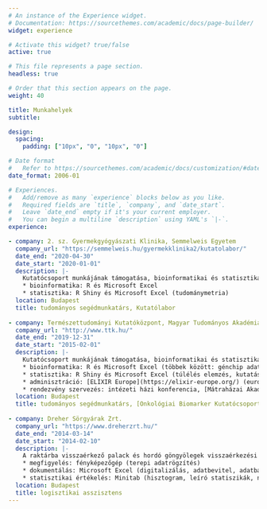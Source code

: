 ```yaml
---
# An instance of the Experience widget.
# Documentation: https://sourcethemes.com/academic/docs/page-builder/
widget: experience

# Activate this widget? true/false
active: true

# This file represents a page section.
headless: true

# Order that this section appears on the page.
weight: 40

title: Munkahelyek
subtitle:

design:
  spacing:
    padding: ["10px", "0", "10px", "0"]

# Date format
#   Refer to https://sourcethemes.com/academic/docs/customization/#date-format
date_format: 2006-01

# Experiences.
#   Add/remove as many `experience` blocks below as you like.
#   Required fields are `title`, `company`, and `date_start`.
#   Leave `date_end` empty if it's your current employer.
#   You can begin a multiline `description` using YAML's `|-`.
experience:

- company: 2. sz. Gyermekgyógyászati Klinika, Semmelweis Egyetem
  company_url: "https://semmelweis.hu/gyermekklinika2/kutatolabor/"
  date_end: "2020-04-30"
  date_start: "2020-01-01"
  description: |-
    Kutatócsoport munkájának támogatása, bioinformatikai és statisztikai feladatok ellátása, nemzetközi szervezet munkájában adminisztráció:
    * bioinformatika: R és Microsoft Excel
    * statisztika: R Shiny és Microsoft Excel (tudománymetria)
  location: Budapest
  title: tudományos segédmunkatárs, Kutatólabor
  
- company: Természettudományi Kutatóközpont, Magyar Tudományos Akadémia
  company_url: "http://www.ttk.hu/"
  date_end: "2019-12-31"
  date_start: "2015-02-01"
  description: |-
    Kutatócsoport munkájának támogatása, bioinformatikai és statisztikai feladatok ellátása, szervezés és részvétel konferenciákon, nemzetközi szervezet munkájában adminisztráció:
    * bioinformatika: R és Microsoft Excel (többek között: génchip adatok feldolgozása, adatbázis építés, karbantartás)
    * statisztika: R Shiny és Microsoft Excel (túlélés elemzés, kutatási eredmények szabadalmi beágyazottság elemzése, tudománymetria)
    * adminisztráció: [ELIXIR Europe](https://elixir-europe.org/) (európai bioinformatikai kutatási infrastruktúra szervezet) magyar tagság ([ELIXIR Hungary](http://www.elixir-hungary.org)) adminisztrációja (vezetői találkozók jegyzőkönyv vezetése, felvételi kérelem és együttműködési megállapodások összeállítása, ügyintézése)
    * rendezvény szervezés: intézeti házi konferencia, [Mátraházai Akadémiai Tudós Üdülő](https://udulo.mta.hu/uduloink/matrahazai-akademiai-tudos-udulo), 2017. A kutatócsoport többi konferenciáinak szervezésében aktív részvétel.
  location: Budapest
  title: tudományos segédmunkatárs, [Onkológiai Biomarker Kutatócsoport](http://gyorffy.semmelweis.hu/), Enzimológiai Intézet
  
- company: Dreher Sörgyárak Zrt.
  company_url: "https://www.dreherzrt.hu/"
  date_end: "2014-03-14"
  date_start: "2014-02-10"
  description: |-
    A raktárba visszaérkező palack és hordó göngyölegek visszaérkezési rátájának megfigyelése, dokumentálása és statisztikai értékelése, jelentéskészítés angol nyelven a termelés ellátási részleg számára. Alkalmazott eszközök:
    * megfigyelés: fényképezőgép (terepi adatrögzítés)
    * dokumentálás: Microsoft Excel (digitalizálás, adatbevitel, adatbázislekérés, elosztási logisztikai tevékenységek időpontjainak meghatározása, piacon töltött idő számítás)
    * statisztikai értékelés: Minitab (hisztogram, leíró statiszikák, normalitásteszt)
  location: Budapest
  title: logisztikai asszisztens
---
```


